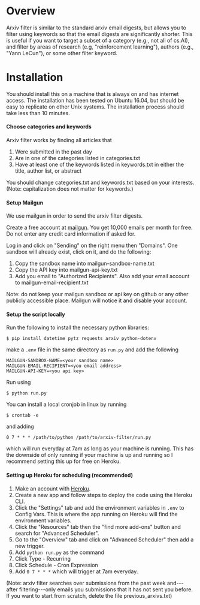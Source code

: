 # Overview

Arxiv filter is similar to the standard arxiv email digests, but allows you to filter using keywords so that the email digests are significantly shorter. This is useful if you want to target a subset of a category (e.g., not all of cs.AI), and filter by areas of research (e.g, "reinforcement learning"), authors (e.g., "Yann LeCun"), or some other filter keyword.

# Installation

You should install this on a machine that is always on and has internet access. The installation has been tested on Ubuntu 16.04, but should be easy to replicate on other Unix systems. The installation process should take less than 10 minutes.

#### Choose categories and keywords

Arxiv filter works by finding all articles that
1. Were submitted in the past day
2. Are in one of the categories listed in categories.txt
3. Have at least one of the keywords listed in keywords.txt in either the title, author list, or abstract

You should change categories.txt and keywords.txt based on your interests. (Note: capitalization does not matter for keywords.)

#### Setup Mailgun

We use mailgun in order to send the arxiv filter digests.

Create a free account at [mailgun](https://www.mailgun.com/). You get 10,000 emails per month for free. Do not enter any credit card information if asked for.

Log in and click on "Sending" on the right menu then "Domains". One sandbox will already exist, click on it, and do the following:
1. Copy the sandbox name into mailgun-sandbox-name.txt
2. Copy the API key into mailgun-api-key.txt
3. Add you email to "Authorized Recipients". Also add your email account to mailgun-email-recipient.txt

Note: do not keep your mailgun sandbox or api key on github or any other publicly accessible place. Mailgun will notice it and disable your account.

#### Setup the script locally

Run the following to install the necessary python libraries:
```
$ pip install datetime pytz requests arxiv python-dotenv
```
make a `.env` file in the same directory as `run.py` and add the following
```
MAILGUN-SANDBOX-NAME=<your sandbox name>
MAILGUN-EMAIL-RECIPIENT=<you email address>
MAILGUN-API-KEY=<you api key>
```
Run using 
```
$ python run.py
```
You can install a local cronjob in linux by running
```
$ crontab -e

```
and adding 
```
0 7 * * * /path/to/python /path/to/arxiv-filter/run.py
```
which will run everyday at 7am as long as your machine is running.
This has the downside of only running if your machine is up and running so I recommend setting this up for free on Heroku.

#### Setting up Heroku for scheduling (recommended)
1. Make an account with [Heroku](https://www.heroku.com).
2. Create a new app and follow steps to deploy the code using the Heroku CLI.
3. Click the "Settings" tab and add the environment variables in `.env` to Config Vars. This is where the app running on Heroku will find the environment variables.
3. Click the "Resources" tab then the "find more add-ons" button and search for "Advanced Scheduler".
4. Go to the "Overview" tab and click on "Advanced Scheduler" then add a new trigger.
5. Add `python run.py` as the command
6. Click Type - Recurring
7. Click Schedule - Cron Expression
8. Add `0 7 * * *` which will trigger at 7am everyday.

(Note: arxiv filter searches over submissions from the past week and---after filtering---only emails you submissions that it has not sent you before. If you want to start from scratch, delete the file previous_arxivs.txt)
